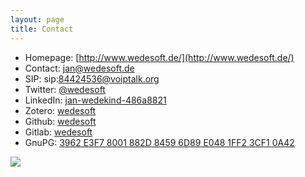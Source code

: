 ```yaml
---
layout: page
title: Contact
---
```


* Homepage: [http://www.wedesoft.de/](http://www.wedesoft.de/)
* Contact: [jan@wedesoft.de](mailto:jan@wedesoft.de)
* SIP: sip:84424536@voiptalk.org
* Twitter: [@wedesoft](https://twitter.com/wedesoft)
* LinkedIn: [jan-wedekind-486a8821](https://www.linkedin.com/in/jan-wedekind-486a8821)
* Zotero: [wedesoft](https://www.zotero.org/wedesoft/items)
* Github: [wedesoft](https://github.com/wedesoft/)
* Gitlab: [wedesoft](https://gitlab.com/wedesoft/)
* GnuPG: [3962 E3F7 8001 882D 8459  6D89 E048 1FF2 3CF1 0A42](../gnupg-wedekind.asc)

![](../pics/qrcode.png)
